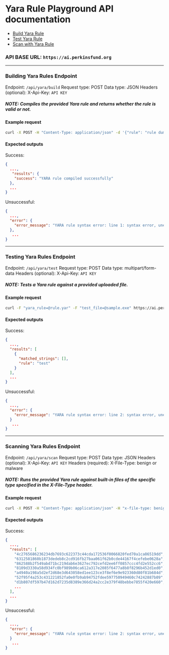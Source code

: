 # Yara Rule Playground API documentation

- [Build Yara Rule]()
- [Test Yara Rule]()
- [Scan with Yara Rule]()

### API BASE URL: `https://ai.perkinsfund.org`

---

### Building Yara Rules Endpoint

Endpoint: `/api/yara/build`
Request type: POST
Data type: JSON
Headers (optional): X-Api-Key: `API KEY`
##### NOTE: Compiles the provided Yara rule and returns whether the rule is valid or not.

#### Example request

```bash
curl -X POST -H "Content-Type: application/json" -d '{"rule": "rule dummy { condition: true }"}' https://ai.perkinsfund.org/api/yara/build
```

#### Expected outputs

Success:
```json
{
  ...,
   "results": {
    "success": "YARA rule compiled successfully"
  },
  ...
}
```

Unsuccessful:
```json
{
  ...,
  "error": {
    "error_message": "YARA rule syntax error: line 1: syntax error, unexpected identifier, expecting  <condition>"
  },
   ...
}
```

---

### Testing Yara Rules Endpoint

Endpoint: `/api/yara/test`
Request type: POST
Data type: multipart/form-data
Headers (optional): X-Api-Key: `API KEY`
##### NOTE: Tests a Yara rule against a provided uploaded file.

#### Example request

```bash
curl -F "yara_rule=@rule.yar" -F "test_file=@sample.exe" https://ai.perkinsfund.org/api/yara/test
```

#### Expected outputs

Success:
```json
{
  ...,
  "results": [
    {
      "matched_strings": [],
      "rule": "test"
    }
  ],
  ...
}
```

Unsuccessful:
```json
{
  ...,
  "error": {
    "error_message": "YARA rule syntax error: line 2: syntax error, unexpected identifier, expecting <condition>" OR "No matches found using YARA rule"
  }
   ...
}
```

---

### Scanning Yara Rules Endpoint

Endpoint: `/api/yara/scan`
Request type: POST
Data type: JSON
Headers (optional): X-Api-Key: `API KEY`
Headers (required): X-File-Type: benign or malware
##### NOTE: Runs the provided Yara rule against built-in files of the specific type specified in the X-File-Type header.

#### Example request

```bash
curl -X POST -H "Content-Type: application/json" -H "x-file-type: benign" -d '{"rule": "rule dummy { condition: true }"}' https://ai.perkinsfund.org/api/yara/scan
```

#### Expected outputs

Success:
```json
{
  ...,
  "results": [
    "4c2765686236234db7693c622373c44cda172536f0066820fed70a1ca86519dd",
    "6312581860b1873dedeb8c2cd916fb27baa061f62b0cde44167f4cefebe0628a",
    "862588b2f549abd71bc219dab6e3627ec792cefd2ee6ff0857ccc4fd2e552cc6",
    "8109d3330a58d934fc0bf989b06ca612a317e2085f6477a8b8f8296b452d1ed0",
    "a4940a198a5d2ef2d68e3d643058ed1ee123ce3f8ef6e9e923360d80f81b684d",
    "52f95f4a253c431221852fa0e0fb9ab94752fdee597750949460c74242887b09",
    "d1b807df597b47d162d7235d8389e366d24a2cc2e379f48bebbe7855f420e660",
    ... 
  ],  
  ...
}
```

Unsuccessful:
```json
{
  ...,
  "error": {
    "error_message": "YARA rule syntax error: line 2: syntax error, unexpected identifier, expecting <condition>" OR "No matches found for YARA rule in 50 samples"
  }
   ...
}
```

